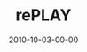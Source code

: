 ---
layout: message
category: message
series: "PLAY"
title: "rePLAY"
date: 2010-10-03-00-00
message_id: 640
audio-description: "Chuck Mingo talks about discovering joy through play."
audio: "http://s3.amazonaws.com/crossroadsaudiomessages/replay.mp3"
audio-title: "rePLAY"
audio-duration: "35:56"
program-description: "rePLAY (Program)"
program: "http://www.crossroads.net/players/media/hq/10_02-03_10Program.pdf"
program-title: "rePLAY (Program)"
video-description: "Chuck Mingo talks about discovering joy through play."
video-title: "rePLAY"
video: "https://s3.amazonaws.com/crossroadsvideomessages/replay.mp4"
video-poster: "https://www.crossroads.net/uploadedfiles/replay_still.jpg"
---